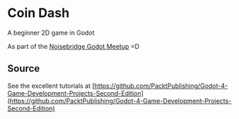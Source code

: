 # Coin Dash

A beginner 2D game in Godot

As part of the [Noisebridge Godot Meetup](https://www.noisebridge.net/wiki/Godot_Meetup) =D

## Source

See the excellent tutorials at [https://github.com/PacktPublishing/Godot-4-Game-Development-Projects-Second-Edition](https://github.com/PacktPublishing/Godot-4-Game-Development-Projects-Second-Edition)